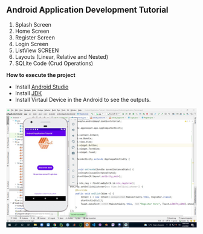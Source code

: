 ## Android Application Development Tutorial

1. Splash Screen 
2. Home Screen
3. Register Screen 
4. Login Screen
5. ListView SCREEN
6. Layouts (Linear, Relative and Nested)
7. SQLite Code (Crud Operations)

**How to execute the project**
- Install [Android Studio](https://developer.android.com/studio?gclid=Cj0KCQiA0eOPBhCGARIsAFIwTs4qb9twKnL1JY8EQ56tJCRNpbvz9t69XJb9V5PJSHXrfTOVzIoTPwEaApOTEALw_wcB&gclsrc=aw.ds)
- Install [JDK](https://www.oracle.com/java/technologies/downloads/)
- Install Virtaul Device in the Android to see the outputs. 

![Output Screens](https://github.com/javaidiqbal11/Android-Application-Tutorial/blob/master/home.jpeg)
